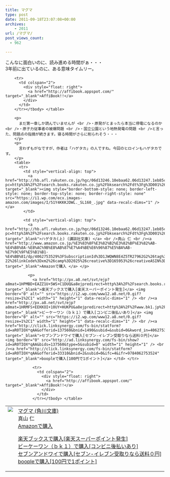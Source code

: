 ```yaml
---
title: マグマ
type: post
date: 2011-09-18T23:07:08+00:00
archives:
    - 2011
url: /マグマ/
post_views_count:
  - 962

---
```

こんなに面白いのに、読み進める時間がぁ・・・&#160;  
3年前に出ているのに、ある意味タイムリー。

<table>
  <tr>
    <td style="vertical-align: top">
      <a href="http://hb.afl.rakuten.co.jp/hgc/06d13246.10ebaa62.06d13247.1eb85ca0/?pc=http%3A%2F%2Fsearch.books.rakuten.co.jp%2Fbksearch%2Fdt%3Fg%3D001%26bisbn%3D4043943091" target="_blank"><img style="border-bottom-style: none; border-left-style: none; border-top-style: none; border-right-style: none" src="https://i1.wp.com/ecx.images-amazon.com/images/I/51SEY2Cv2%2BL._SL160_.jpg" data-recalc-dims="1" /> </a>
    </td>
    <td style="vertical-align: top">
      <a href="http://hb.afl.rakuten.co.jp/hgc/06d13246.10ebaa62.06d13247.1eb85ca0/?pc=http%3A%2F%2Fsearch.books.rakuten.co.jp%2Fbksearch%2Fdt%3Fg%3D001%26bisbn%3D4043943091" target="_blank">マグマ (角川文庫) </a> <br />真山 仁 <br /><a href="http://www.amazon.co.jp/%E3%83%9E%E3%82%B0%E3%83%9E-%E8%A7%92%E5%B7%9D%E6%96%87%E5%BA%AB-%E7%9C%9F%E5%B1%B1-%E4%BB%81/dp/4043943091%3FSubscriptionId%3D1JWQWN8E4Z5TR27962G2%26tag%3Dgaeaffibook-22%26linkCode%3Dxm2%26camp%3D2025%26creative%3D165953%26creativeASIN%3D4043943091" target="_blank">Amazonで購入 </a> </p>
      <p>
        <a href="http://px.a8.net/svt/ejp?a8mat=1HPMBD+EAZZ1U+5WS+C1DUQ&a8ejpredirect=http%3A%2F%2Fsearch.books.rakuten.co.jp%2Fbksearch%2Fdt%3Fg%3D001%26bisbn%3D4043943091" target="_blank">楽天ブックスで購入[楽天スーパーポイント発生]</a> <img border="0" alt="" src="https://i2.wp.com/www12.a8.net/0.gif?resize=1%2C1" width="1" height="1" data-recalc-dims="1" /> <br /><a href="http://px.a8.net/svt/ejp?a8mat=1HRMFS+EEKKOI+10UY+HUKPU&a8ejpredirect=http%3A%2F%2Fwww.bk1.jp%2FkeywordSearchResult%2F%3Fkeyword%3D4043943091%26storeCd%3D1%26searchFlg%3D9%26x%3D43%26y%3D11%26partnerid%3D02a801" target="_blank">ビーケーワン（ｂｋ１）で購入[コンビニ後払いあり]</a> <img border="0" alt="" src="https://i2.wp.com/www12.a8.net/0.gif?resize=1%2C1" width="1" height="1" data-recalc-dims="1" /> <br /><a href="http://click.linksynergy.com/fs-bin/statform?id=aR0TIOX*qAA&offerid=137560&bnid=1490&subid=&subid=0&kword_in=4043943091&oop=on" target="_blank">セブンアンドワイで購入[セブン-イレブン受取りなら送料０円]</a><img border="0" src="http://ad.linksynergy.com/fs-bin/show?id=aR0TIOX*qAA&bids=137560&type=5&subid=0" width="1" height="1" /> <br /><a href="http://click.linksynergy.com/fs-bin/statform?id=aR0TIOX*qAA&offerid=33310&bnid=2&subid=0&ifc=4&ifr=9784043943098" target="_blank">boopleで購入[100円で1ポイント]</a> </td> </tr> 
        
        <tr>
          <td colspan="2">
            <div style="float: right">
              <a href="http://affibook.appspot.com/" target="_blank">AffiBook!!</a>
            </div>
          </td>
        </tr></tbody> </table> 
        
        <p>
          まだ第一章しか読んでいませんが <br />・原発がとまったら本当に停電になるのか <br />・原子力従事者の被爆問題 <br />・国立公園という地熱発電の問題 <br />と言った、問題点の指摘が続きます。寝る時間がさらに削られそう・・・
        </p>
        <p>
          言わずもがなですが、作者は「ハゲタカ」の人ですね。今回のヒロインもハゲタカです。
        </p>
        <table>
          <tr>
            <td style="vertical-align: top">
              <a href="http://hb.afl.rakuten.co.jp/hgc/06d13246.10ebaa62.06d13247.1eb85ca0/?pc=http%3A%2F%2Fsearch.books.rakuten.co.jp%2Fbksearch%2Fdt%3Fg%3D001%26bisbn%3D4062753529" target="_blank"><img style="border-bottom-style: none; border-left-style: none; border-top-style: none; border-right-style: none" src="https://i1.wp.com/ecx.images-amazon.com/images/I/51Y4KKKJDWL._SL160_.jpg" data-recalc-dims="1" /> </a>
            </td>
            
            <td style="vertical-align: top">
              <a href="http://hb.afl.rakuten.co.jp/hgc/06d13246.10ebaa62.06d13247.1eb85ca0/?pc=http%3A%2F%2Fsearch.books.rakuten.co.jp%2Fbksearch%2Fdt%3Fg%3D001%26bisbn%3D4062753529" target="_blank">ハゲタカ(上) (講談社文庫) </a> <br />真山 仁 <br /><a href="http://www.amazon.co.jp/%E3%83%8F%E3%82%B2%E3%82%BF%E3%82%AB-%E4%B8%8A-%E8%AC%9B%E8%AB%87%E7%A4%BE%E6%96%87%E5%BA%AB-%E7%9C%9F%E5%B1%B1-%E4%BB%81/dp/4062753529%3FSubscriptionId%3D1JWQWN8E4Z5TR27962G2%26tag%3Dgaeaffibook-22%26linkCode%3Dxm2%26camp%3D2025%26creative%3D165953%26creativeASIN%3D4062753529" target="_blank">Amazonで購入 </a> </p> 
              
              <p>
                <a href="http://px.a8.net/svt/ejp?a8mat=1HPMBD+EAZZ1U+5WS+C1DUQ&a8ejpredirect=http%3A%2F%2Fsearch.books.rakuten.co.jp%2Fbksearch%2Fdt%3Fg%3D001%26bisbn%3D4062753529" target="_blank">楽天ブックスで購入[楽天スーパーポイント発生]</a> <img border="0" alt="" src="https://i2.wp.com/www12.a8.net/0.gif?resize=1%2C1" width="1" height="1" data-recalc-dims="1" /> <br /><a href="http://px.a8.net/svt/ejp?a8mat=1HRMFS+EEKKOI+10UY+HUKPU&a8ejpredirect=http%3A%2F%2Fwww.bk1.jp%2FkeywordSearchResult%2F%3Fkeyword%3D4062753529%26storeCd%3D1%26searchFlg%3D9%26x%3D43%26y%3D11%26partnerid%3D02a801" target="_blank">ビーケーワン（ｂｋ１）で購入[コンビニ後払いあり]</a> <img border="0" alt="" src="https://i2.wp.com/www12.a8.net/0.gif?resize=1%2C1" width="1" height="1" data-recalc-dims="1" /> <br /><a href="http://click.linksynergy.com/fs-bin/statform?id=aR0TIOX*qAA&offerid=137560&bnid=1490&subid=&subid=0&kword_in=4062753529&oop=on" target="_blank">セブンアンドワイで購入[セブン-イレブン受取りなら送料０円]</a><img border="0" src="http://ad.linksynergy.com/fs-bin/show?id=aR0TIOX*qAA&bids=137560&type=5&subid=0" width="1" height="1" /> <br /><a href="http://click.linksynergy.com/fs-bin/statform?id=aR0TIOX*qAA&offerid=33310&bnid=2&subid=0&ifc=4&ifr=9784062753524" target="_blank">boopleで購入[100円で1ポイント]</a> </td> </tr> 
                
                <tr>
                  <td colspan="2">
                    <div style="float: right">
                      <a href="http://affibook.appspot.com/" target="_blank">AffiBook!!</a>
                    </div>
                  </td>
                </tr></tbody> </table>